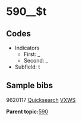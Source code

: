 # 590\_\_$t

## Codes

-   Indicators
    -   First: \_
    -   Second: \_
-   Subfield: t

## Sample bibs

9620117 [Quicksearch](https://search.library.yale.edu/catalog/9620117) [VXWS](http://prodorbis.library.yale.edu:7014/vxws/GetHoldingsService?bibId=9620117)

**Parent topic:**[590](../../tags/590/590.md)

